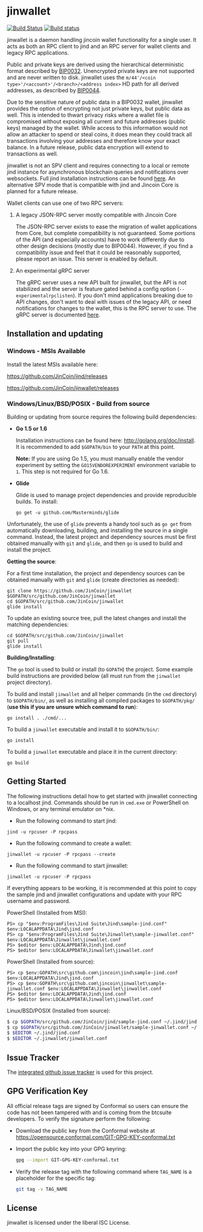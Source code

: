 jinwallet
=========

[![Build Status](https://travis-ci.org/roasbeef/btcwallet.png?branch=master)](https://travis-ci.org/roasbeef/btcwallet)
[![Build status](https://ci.appveyor.com/api/projects/status/88nxvckdj8upqr36/branch/master?svg=true)](https://ci.appveyor.com/project/jrick/btcwallet/branch/master)

jinwallet is a daemon handling jincoin wallet functionality for a
single user.  It acts as both an RPC client to jind and an RPC server
for wallet clients and legacy RPC applications.

Public and private keys are derived using the hierarchical
deterministic format described by
[BIP0032](https://github.com/bitcoin/bips/blob/master/bip-0032.mediawiki).
Unencrypted private keys are not supported and are never written to
disk.  jinwallet uses the
`m/44'/<coin type>'/<account>'/<branch>/<address index>`
HD path for all derived addresses, as described by
[BIP0044](https://github.com/bitcoin/bips/blob/master/bip-0044.mediawiki).

Due to the sensitive nature of public data in a BIP0032 wallet,
jinwallet provides the option of encrypting not just private keys, but
public data as well.  This is intended to thwart privacy risks where a
wallet file is compromised without exposing all current and future
addresses (public keys) managed by the wallet. While access to this
information would not allow an attacker to spend or steal coins, it
does mean they could track all transactions involving your addresses
and therefore know your exact balance.  In a future release, public data
encryption will extend to transactions as well.

jinwallet is not an SPV client and requires connecting to a local or
remote jind instance for asynchronous blockchain queries and
notifications over websockets.  Full jind installation instructions
can be found [here](https://github.com/JinCoin/jind).  An alternative
SPV mode that is compatible with jind and Jincoin Core is planned for
a future release.

Wallet clients can use one of two RPC servers:

  1. A legacy JSON-RPC server mostly compatible with Jincoin Core

     The JSON-RPC server exists to ease the migration of wallet applications
     from Core, but complete compatibility is not guaranteed.  Some portions of
     the API (and especially accounts) have to work differently due to other
     design decisions (mostly due to BIP0044).  However, if you find a
     compatibility issue and feel that it could be reasonably supported, please
     report an issue.  This server is enabled by default.

  2. An experimental gRPC server

     The gRPC server uses a new API built for jinwallet, but the API is not
     stabilized and the server is feature gated behind a config option
     (`--experimentalrpclisten`).  If you don't mind applications breaking due
     to API changes, don't want to deal with issues of the legacy API, or need
     notifications for changes to the wallet, this is the RPC server to use.
     The gRPC server is documented [here](./rpc/documentation/README.md).

## Installation and updating

### Windows - MSIs Available

Install the latest MSIs available here:

https://github.com/JinCoin/jind/releases

https://github.com/JinCoin/jinwallet/releases

### Windows/Linux/BSD/POSIX - Build from source

Building or updating from source requires the following build dependencies:

- **Go 1.5 or 1.6**

  Installation instructions can be found here: http://golang.org/doc/install.
  It is recommended to add `$GOPATH/bin` to your `PATH` at this point.

  **Note:** If you are using Go 1.5, you must manually enable the vendor
    experiment by setting the `GO15VENDOREXPERIMENT` environment variable to
    `1`.  This step is not required for Go 1.6.

- **Glide**

  Glide is used to manage project dependencies and provide reproducible builds.
  To install:

  `go get -u github.com/Masterminds/glide`

Unfortunately, the use of `glide` prevents a handy tool such as `go get` from
automatically downloading, building, and installing the source in a single
command.  Instead, the latest project and dependency sources must be first
obtained manually with `git` and `glide`, and then `go` is used to build and
install the project.

**Getting the source**:

For a first time installation, the project and dependency sources can be
obtained manually with `git` and `glide` (create directories as needed):

```
git clone https://github.com/JinCoin/jinwallet $GOPATH/src/github.com/JinCoin/jinwallet
cd $GOPATH/src/github.com/JinCoin/jinwallet
glide install
```

To update an existing source tree, pull the latest changes and install the
matching dependencies:

```
cd $GOPATH/src/github.com/JinCoin/jinwallet
git pull
glide install
```

**Building/Installing**:

The `go` tool is used to build or install (to `GOPATH`) the project.  Some
example build instructions are provided below (all must run from the `jinwallet`
project directory).

To build and install `jinwallet` and all helper commands (in the `cmd`
directory) to `$GOPATH/bin/`, as well as installing all compiled packages to
`$GOPATH/pkg/` (**use this if you are unsure which command to run**):

```
go install . ./cmd/...
```

To build a `jinwallet` executable and install it to `$GOPATH/bin/`:

```
go install
```

To build a `jinwallet` executable and place it in the current directory:

```
go build
```

## Getting Started

The following instructions detail how to get started with jinwallet connecting
to a localhost jind.  Commands should be run in `cmd.exe` or PowerShell on
Windows, or any terminal emulator on *nix.

- Run the following command to start jind:

```
jind -u rpcuser -P rpcpass
```

- Run the following command to create a wallet:

```
jinwallet -u rpcuser -P rpcpass --create
```

- Run the following command to start jinwallet:

```
jinwallet -u rpcuser -P rpcpass
```

If everything appears to be working, it is recommended at this point to
copy the sample jind and jinwallet configurations and update with your
RPC username and password.

PowerShell (Installed from MSI):
```
PS> cp "$env:ProgramFiles\Jind Suite\Jind\sample-jind.conf" $env:LOCALAPPDATA\Jind\jind.conf
PS> cp "$env:ProgramFiles\Jind Suite\Jinwallet\sample-jinwallet.conf" $env:LOCALAPPDATA\Jinwallet\jinwallet.conf
PS> $editor $env:LOCALAPPDATA\Jind\jind.conf
PS> $editor $env:LOCALAPPDATA\Jinwallet\jinwallet.conf
```

PowerShell (Installed from source):
```
PS> cp $env:GOPATH\src\github.com\jincoin\jind\sample-jind.conf $env:LOCALAPPDATA\Jind\jind.conf
PS> cp $env:GOPATH\src\github.com\jincoin\jinwallet\sample-jinwallet.conf $env:LOCALAPPDATA\Jinwallet\jinwallet.conf
PS> $editor $env:LOCALAPPDATA\Jind\jind.conf
PS> $editor $env:LOCALAPPDATA\Jinwallet\jinwallet.conf
```

Linux/BSD/POSIX (Installed from source):
```bash
$ cp $GOPATH/src/github.com/JinCoin/jind/sample-jind.conf ~/.jind/jind.conf
$ cp $GOPATH/src/github.com/JinCoin/jinwallet/sample-jinwallet.conf ~/.jinwallet/jinwallet.conf
$ $EDITOR ~/.jind/jind.conf
$ $EDITOR ~/.jinwallet/jinwallet.conf
```

## Issue Tracker

The [integrated github issue tracker](https://github.com/JinCoin/jinwallet/issues)
is used for this project.

## GPG Verification Key

All official release tags are signed by Conformal so users can ensure the code
has not been tampered with and is coming from the btcsuite developers.  To
verify the signature perform the following:

- Download the public key from the Conformal website at
  https://opensource.conformal.com/GIT-GPG-KEY-conformal.txt

- Import the public key into your GPG keyring:
  ```bash
  gpg --import GIT-GPG-KEY-conformal.txt
  ```

- Verify the release tag with the following command where `TAG_NAME` is a
  placeholder for the specific tag:
  ```bash
  git tag -v TAG_NAME
  ```

## License

jinwallet is licensed under the liberal ISC License.
